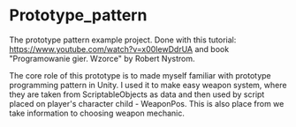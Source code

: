 # Prototype_pattern
The prototype pattern example project.
Done with this tutorial: https://www.youtube.com/watch?v=x00IewDdrUA and book "Programowanie gier. Wzorce" by Robert Nystrom.

The core role of this prototype is to made myself familiar with prototype programming pattern in Unity. 
I used it to make easy weapon system, where they are taken from ScriptableObjects as data and then used by
script placed on player's character child - WeaponPos. This is also place from we take information to choosing weapon mechanic. 
